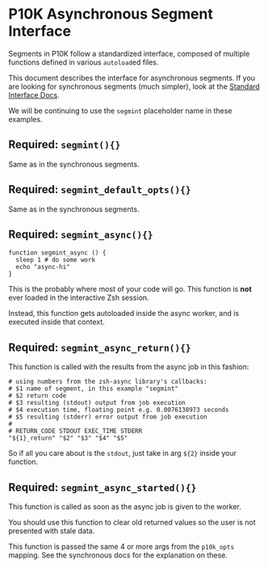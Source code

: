 # P10K Asynchronous Segment Interface

Segments in P10K follow a standardized interface, composed of multiple functions defined in various `autoload`ed files.

This document describes the interface for asynchronous segments. If you are looking for synchronous segments (much simpler), look at the [Standard Interface Docs](segment_interface.md).

We will be continuing to use the `segmint` placeholder name in these examples.

## Required: `segmint(){}`

Same as in the synchronous segments.

## Required: `segmint_default_opts(){}`

Same as in the synchronous segments.

## Required: `segmint_async(){}`

```shell
function segmint_async () {
  sleep 1 # do some work
  echo "async-hi"
}
```

This is the probably where most of your code will go. This function is **not** ever loaded in the interactive Zsh session.

Instead, this function gets autoloaded inside the async worker, and is executed inside that context.

## Required: `segmint_async_return(){}`

This function is called with the results from the async job in this fashion:

```shell
# using numbers from the zsh-async library's callbacks:
# $1 name of segment, in this example "segmint"
# $2 return code
# $3 resulting (stdout) output from job execution
# $4 execution time, floating point e.g. 0.0076138973 seconds
# $5 resulting (stderr) error output from job execution
#
# RETURN_CODE STDOUT EXEC_TIME STDERR
"${1}_return" "$2" "$3" "$4" "$5"
```

So if all you care about is the `stdout`, just take in arg `${2}` inside your function.

## Required: `segmint_async_started(){}`

This function is called as soon as the async job is given to the worker.

You should use this function to clear old returned values so the user is not presented with stale data.

This function is passed the same 4 or more args from the `p10k_opts` mapping. See the synchronous docs for the explanation on these.
